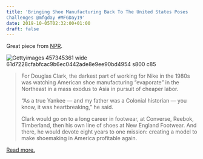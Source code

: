 ```yaml
---
title: 'Bringing Shoe Manufacturing Back To The United States Poses
Challenges @mfgday #MFGDay19'
date: 2019-10-05T02:32:00+01:00
draft: false
---
```


Great piece from [NPR](https://www.npr.org/2019/06/19/731268823/why-the-american-shoe-disappeared-and-why-its-so-hard-to-bring-it-back).

![Gettyimages 457345361 wide 61d7228cfabfcac9b6ec0442ade8e9ee90bd4954 s800 c85](https://cdn-blog.adafruit.com/uploads/2019/09/gettyimages-457345361_wide-61d7228cfabfcac9b6ec0442ade8e9ee90bd4954-s800-c85.jpg "gettyimages-457345361_wide-61d7228cfabfcac9b6ec0442ade8e9ee90bd4954-s800-c85.jpg")

> For Douglas Clark, the darkest part of working for Nike in the 1980s was watching American shoe manufacturing “evaporate” in the Northeast in a mass exodus to Asia in pursuit of cheaper labor.
> 
> “As a true Yankee — and my father was a Colonial historian — you know, it was heartbreaking,” he said.
> 
> Clark would go on to a long career in footwear, at Converse, Reebok, Timberland, then his own line of shoes at New England Footwear. And there, he would devote eight years to one mission: creating a model to make shoemaking in America profitable again.

[Read more.](https://www.npr.org/2019/06/19/731268823/why-the-american-shoe-disappeared-and-why-its-so-hard-to-bring-it-back)